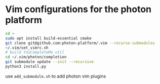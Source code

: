 # Vim configurations for the photon platform

```bash
cd ~
sudo apt install build-essential cmake
git clone git@github.com:photon-platform/.vim --recurse-submodules
~/.vim/set_vimrc.sh
# build YouCompleteMe util
cd ~/.vim/photon/completion
git submodule update --init --recursive
python3 install.py
```


use `add_submodule.sh` to add photon vim plugins
